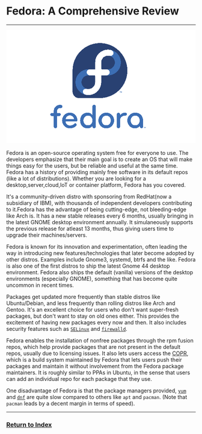 # Fedora: A Comprehensive Review
---

![Fedora Logo](./fedora-logo.png)

Fedora is an open-source operating system free for everyone to use. The developers emphasize that their main goal is to create an OS that will make things easy for the users, but be reliable and useful at the same time. Fedora has a history of providing mainly free software in its default repos (like a lot of distributions).
Whether you are looking for a desktop,server,cloud,IoT or container platform, Fedora has you covered.

It's a community-driven distro with sponsoring from RedHat(now a subsidiary of IBM), with thousands of independent developers contributing to it.Fedora has the advantage of being cutting-edge, not bleeding-edge like Arch is. It has a new stable releases every 6 months, usually bringing in the latest GNOME desktop environment annually. It simulaneously supports the previous release for atleast 13 months, thus giving users time to upgrade their machines/servers.

Fedora is known for its innovation and experimentation, often leading the way in introducing new features/technologies that later become adopted by other distros. Examples include Gnome3, systemd, btrfs and the like. Fedora is also one of the first distros to ship the latest Gnome 44 desktop environment.
Fedora also ships the default (vanilla) versions of the desktop environments (especially GNOME), something that has become quite uncommon in recent times.

Packages get updated more frequently than stable distros like Ubuntu/Debian, and less frequently than rolling distros like Arch and Gentoo. It's an excellent choice for users who don't want super-fresh packages, but don't want to stay on old ones either. This provides the excitement of having new packages every now and then. It also includes security features such as [`SELinux`](https://www.redhat.com/en/topics/linux/what-is-selinux) and [`firewalld`](https://firewalld.org).

Fedora enables the installation of nonfree packages through the rpm fusion repos, which help provide packages that are not present in the default repos, usually due to licensing issues. It also lets users access the [COPR](https://copr.fedorainfracloud.org/), which is a build system maintained by Fedora that lets users push their packages and maintain it without involvement from the Fedora package maintainers. It is roughly similar to PPAs in Ubuntu, in the sense that users can add an individual repo for each package that they use.

One disadvantage of Fedora is that the package managers provided, [`yum`](https://blog.packagecloud.io/what-is-yum-package-manager/) and [`dnf`](https://docs.fedoraproject.org/en-US/quick-docs/dnf/) are quite slow compared to others like `apt` and `pacman`. (Note that `pacman` leads by a decent margin in terms of speed).

---
### [Return to Index](../)